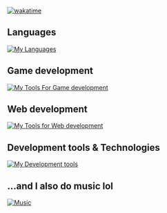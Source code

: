 [![wakatime](https://wakatime.com/badge/user/018d8a75-ed46-4bd7-9f72-197e87f38c18/project/018d8a76-c89d-4ab2-89a3-f16fbb853860.svg)](https://wakatime.com/badge/user/018d8a75-ed46-4bd7-9f72-197e87f38c18/project/018d8a76-c89d-4ab2-89a3-f16fbb853860)

## Languages

[![My Languages](https://skillicons.dev/icons?i=html,css,sass,js,cs,java,swift)](https://skillicons.dev)

## Game development

[![My Tools For Game development](https://skillicons.dev/icons?i=unity,blender,visualstudio)](https://skillicons.dev)

## Web development

[![My Tools for Web development](https://skillicons.dev/icons?i=react,vite,nodejs,rabbitmq,bootstrap,mysql,netlify)](https://skillicons.dev)

## Development tools & Technologies

[![My Development tools](https://skillicons.dev/icons?i=figma,vscode,idea,git,codepen,maven,gradle,linux)](https://skillicons.dev)

## ...and I also do music lol

[![Music](https://skillicons.dev/icons?i=ableton)](https://skillicons.dev)
